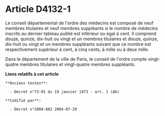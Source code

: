 # Article D4132-1

Le conseil départemental de l'ordre des médecins est composé de neuf membres titulaires et neuf membres suppléants si le
nombre de médecins inscrits au dernier tableau publié est inférieur ou égal à cent. Il comprend douze, quinze, dix-huit ou
vingt et un membres titulaires et douze, quinze, dix-huit ou vingt et un membres suppléants suivant que ce nombre est
respectivement supérieur à cent, à cinq cents, à mille ou à deux mille.

Dans le département de la ville de Paris, le conseil de l'ordre compte vingt-quatre membres titulaires et vingt-quatre
membres suppléants.

**Liens relatifs à cet article**

	**Anciens textes**:

	  - Décret n°73-91 du 19 janvier 1973 - art. 1 (Ab)

	**Codifié par**:

	  - Décret n°2004-802 2004-07-29
